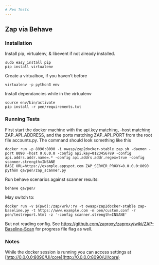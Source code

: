 ```yaml
---
# Pen Tests
---
```


## Zap via Behave

### Installation
Install pip, virtualenv, & libevent if not already installed.
```
sudo easy_install pip
pip install virtualenv
```
Create a  virtualbox, if you haven't before
```
virtualenv -p python3 env
```
Install dependancies while in the virtualenv
```
source env/bin/activate
pip install -r pen/requirements.txt
```

### Running Tests
First start the docker machine with the api.key matching, -host matching ZAP_API_ADDRESS, and the ports matching ZAP_API_PORT from the root file accounts.py.
The command should look something like this
```
docker run -p 8090:8090 -i owasp/zap2docker-stable zap.sh -daemon -port 8090 -host 0.0.0.0 -config api.key=0123456789 -config api.addrs.addr.name=.* -config api.addrs.addr.regex=true -config scanner.strength=INSANE
BASE_URL=https://example.appspot.com ZAP_SERVER_PROXY=0.0.0.0:8090 python qa/pen/zap_scanner.py
```

Run behave scenarios against scanner results:
```
behave qa/pen/
```

May switch to:
```
docker run -v $(pwd):/zap/wrk/:rw -t owasp/zap2docker-stable zap-baseline.py -t https://www.example.com -n pen/custom.conf -r pen/testreport.html -z '-config scanner.strength=INSANE'
```
But not reading config. See https://github.com/zaproxy/zaproxy/wiki/ZAP-Baseline-Scan for progress file flag as well.


### Notes

While the docker session is running you can access settings at [http://0.0.0.0:8090/UI/core](http://0.0.0.0:8090/UI/core)
